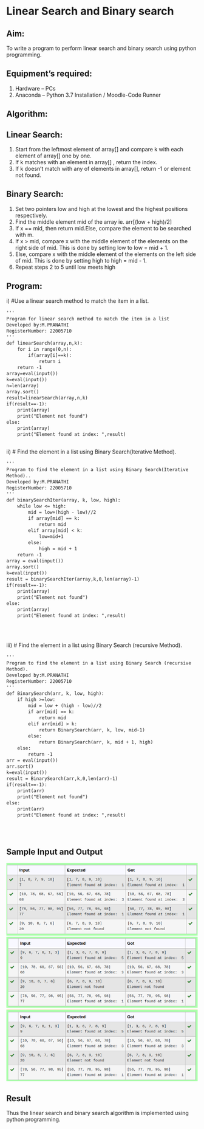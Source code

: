 # Linear Search and Binary search
## Aim:
To write a program to perform linear search and binary search using python programming.
## Equipment’s required:
1.	Hardware – PCs
2.	Anaconda – Python 3.7 Installation / Moodle-Code Runner
## Algorithm:
## Linear Search:
1.	Start from the leftmost element of array[] and compare k with each element of array[] one by one.
2.	If k matches with an element in array[] , return the index.
3.	If k doesn’t match with any of elements in array[], return -1 or element not found.
## Binary Search:
1.	Set two pointers low and high at the lowest and the highest positions respectively.
2.	Find the middle element mid of the array ie. arr[(low + high)/2]
3.	If x == mid, then return mid.Else, compare the element to be searched with m.
4.	If x > mid, compare x with the middle element of the elements on the right side of mid. This is done by setting low to low = mid + 1.
5.	Else, compare x with the middle element of the elements on the left side of mid. This is done by setting high to high = mid - 1.
6.	Repeat steps 2 to 5 until low meets high
## Program:
i)	#Use a linear search method to match the item in a list.
```
''' 
Program for linear search method to match the item in a list
Developed by:M.PRANATHI
RegisterNumber: 22005710
'''
def linearSearch(array,n,k):
    for i in range(0,n):
        if(array[i]==k):
            return i
    return -1
array=eval(input())
k=eval(input())
n=len(array)
array.sort()
result=linearSearch(array,n,k)
if(result==-1):
    print(array)
    print("Element not found")
else:
    print(array)
    print("Element found at index: ",result)


```
ii)	# Find the element in a list using Binary Search(Iterative Method).
```
''' 
Program to find the element in a list using Binary Search(Iterative Method)..
Developed by:M.PRANATHI
RegisterNumber: 22005710
'''
def binarySearchIter(array, k, low, high):
    while low <= high:
        mid = low+(high - low)//2
        if array[mid] == k:
            return mid
        elif array[mid] < k:
            low=mid+1
        else:
            high = mid + 1
    return -1
array = eval(input())
array.sort()
k=eval(input())
result = binarySearchIter(array,k,0,len(array)-1)
if(result==-1):
    print(array)
    print("Element not found")
else:
    print(array)
    print("Element found at index: ",result)




```
iii)	# Find the element in a list using Binary Search (recursive Method).
```
''' 
Program to find the element in a list using Binary Search (recursive Method).
Developed by:M.PRANATHI
RegisterNumber: 22005710
'''
def BinarySearch(arr, k, low, high):
    if high >=low:
        mid = low + (high - low)//2
        if arr[mid] == k:
            return mid
        elif arr[mid] > k:
            return BinarySearch(arr, k, low, mid-1)
        else:
            return BinarySearch(arr, k, mid + 1, high)
    else:
        return -1
arr = eval(input())
arr.sort()
k=eval(input())
result = BinarySearch(arr,k,0,len(arr)-1)
if(result==-1):
    print(arr)
    print("Element not found")
else:
    print(arr)
    print("Element found at index: ",result)




```
## Sample Input and Output

!['OUTPUT'](/1stalgorithm.png)
!['OUTPUT'](/2ndalgoritm.png)
!['OUTPUT'](/3rdalgorithm.png)

## Result
Thus the linear search and binary search algorithm is implemented using python programming.